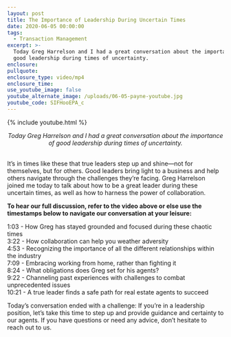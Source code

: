 ```yaml
---
layout: post
title: The Importance of Leadership During Uncertain Times
date: 2020-06-05 00:00:00
tags:
  - Transaction Management
excerpt: >-
  Today Greg Harrelson and I had a great conversation about the importance of
  good leadership during times of uncertainty.
enclosure:
pullquote:
enclosure_type: video/mp4
enclosure_time:
use_youtube_image: false
youtube_alternate_image: /uploads/06-05-payne-youtube.jpg
youtube_code: SIFHooEPA_c
---
```


{% include youtube.html %}

<center><em>Today Greg Harrelson and I had a great conversation about the importance of good leadership during times of uncertainty.</em></center>

<br>It’s in times like these that true leaders step up and shine—not for themselves, but for others. Good leaders bring light to a business and help others navigate through the challenges they’re facing. Greg Harrelson joined me today to talk about how to be a great leader during these uncertain times, as well as how to harness the power of collaboration.

**To hear our full discussion, refer to the video above or else use the timestamps below to navigate our conversation at your leisure:**

1:03 - How Greg has stayed grounded and focused during these chaotic times<br>3:22 - How collaboration can help you weather adversity<br>4:53 - Recognizing the importance of all the different relationships within the industry<br>7:09 - Embracing working from home, rather than fighting it<br>8:24 - What obligations does Greg set for his agents?<br>9:22 - Channeling past experiences with challenges to combat unprecedented issues<br>10:21 - A true leader finds a safe path for real estate agents to succeed

Today’s conversation ended with a challenge: If you’re in a leadership position, let’s take this time to step up and provide guidance and certainty to our agents. If you have questions or need any advice, don’t hesitate to reach out to us.